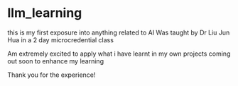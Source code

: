 ﻿# llm_learning
this is my first exposure into anything related to AI
Was taught by Dr Liu Jun Hua in a 2 day microcredential class

Am extremely excited to apply what i have learnt in my own projects coming out soon to enhance my learning

Thank you for the experience!


